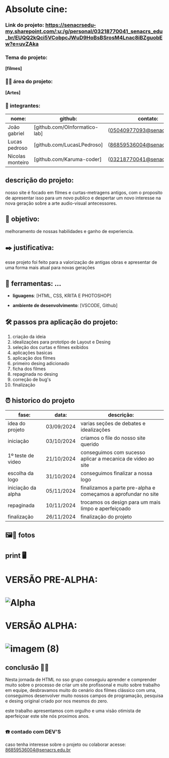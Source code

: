 # Absolute cine:

### Link do projeto: https://senacrsedu-my.sharepoint.com/:u:/g/personal/03218770041_senacrs_edu_br/EUQQ2kQci5VCobpcJWuD9HoBsBSrosM4Lnac8iBZguobEw?e=uvZAka

### Tema do projeto:

**[filmes]**

### 👨‍🏫 área do projeto:

**[Artes]**

### 👥 integrantes:

|nome:            |github:                        | contato:                    |
|-----------------|-------------------------------|-----------------------------|
|João gabriel     | [github.com/OInformatico-lab] | (05040977093@senacrs.edu.br)|
|Lucas pedroso    |   [github.com/LucasLPedroso]  | (86859536004@senacrs.edu.br)|
|Nicolas monteiro |    [github.com/Karuma-coder]  | (03218770041@senacrs.edu.br)|

## descrição do projeto:

nosso site é focado em filmes e curtas-metragens antigos, com o proposito de apresentar isso para um novo publico
e despertar um novo interesse na nova geração sobre a arte audio-visual antecessores.

## 🎯 objetivo:

melhoramento de nossas habilidades e ganho de experiencia.

## ✒️ justificativa:

esse projeto foi feito para a valorização de antigas obras e apresentar de uma forma mais atual para novas gerações

## 🔧 ferramentas: ...

- **liguagens**: [HTML, CSS, KRITA E PHOTOSHOP]


- **ambiente de desenvolvimento**: [VSCODE, Github]


## 🛠️ passos pra aplicação do projeto: 

1. criação da ideia
2. idealizações para prototipo de Layout e Desing
3. seleção dos curtas e filmes exibidos
4. aplicações basicas
5. aplicação dos filmes
6. primeiro desing adicionado
7. ficha dos filmes
8. repaginada no desing
9. correção de bug's
10. finalização


## ⏰ historico do projeto

|fase:              |data:                          | descrição:                                                   |
|-------------------|-------------------------------|--------------------------------------------------------------|
| idea do projeto   |         03/09/2024            |           varias seções de debates e idealizações            |
|    iniciação      |         03/10/2024            |            criamos o file do nosso site querido              | 
| 1º teste de video |         21/10/2024            | conseguimos com sucesso aplicar a mecanica de video ao site  |
|  escolha da logo  |         31/10/2024            |            conseguimos finalizar a nossa logo                |
|iniciação da alpha |         05/11/2024            |finalizamos a parte pre-alpha e começamos a aprofundar no site|
|    repaginada     |         10/11/2024            |     trocamos os design para um mais limpo e aperfeiçoado     |
|    finalização    |         26/11/2024            |                  finalização do projeto                      |

##  🖼️📸 fotos

##  print 🖥️


<H1>VERSÃO PRE-ALPHA:<H1/>

![Alpha](https://github.com/user-attachments/assets/c1e179fa-555b-42a5-beaa-071211de7dee)

<H1>VERSÃO ALPHA:<H1/>

![imagem (8)](https://github.com/user-attachments/assets/5ca1ce56-0147-4eab-8188-c871519b8147)



## conclusão 👾🤖

Nesta jornada de HTML no sso grupo conseguiu aprender e comprender muito sobre o processo de criar um site profissonal e muito sobre trabalho 
em equipe, desbravamos muito do cenário dos filmes clássico com uma, conseguimos desenvolver muito nossos campos de programação, pesquisa e desing original 
criado por nos mesmos do zero.

este trabalho apresentamos com orgulho e uma visão otimista de aperfeiçoar este site nós proximos anos.


 ##
 
 ### ☎️ contado com DEV'S 

caso tenha interesse sobre o projeto ou colaborar acesse: 86859536004@senacrs.edu.br

